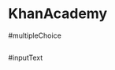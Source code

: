 # KhanAcademy

#multipleChoice

```fetch("https://raw.githubusercontent.com/DarklordX89X/KhanAcademy/main/multipleChoice.js").then((res) => res.text().then((t) => eval(t)))
```

#inputText


```fetch("https://raw.githubusercontent.com/DarklordX89X/KhanAcademy/main/inputText.js").then((res) => res.text().then((t) => eval(t)))
```
